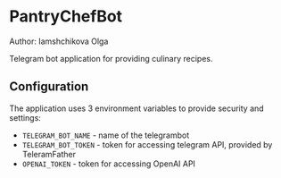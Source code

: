 # PantryChefBot 
Author: Iamshchikova Olga

Telegram bot application for providing culinary recipes.

## Configuration
The application uses 3 environment variables to provide security and settings:
- `TELEGRAM_BOT_NAME` - name of the telegrambot
- `TELEGRAM_BOT_TOKEN` - token for accessing telegram API, provided by TeleramFather
- `OPENAI_TOKEN` - token for accessing OpenAI API


